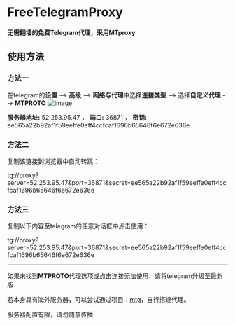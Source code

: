 # FreeTelegramProxy
**无需翻墙的免费Telegram代理，采用MTproxy**

## 使用方法
### 方法一
在telegram的**设置** --> **高级** --> **网络与代理**中选择**连接类型** --> 选择**自定义代理** --> **MTPROTO**
 ![image](https://user-images.githubusercontent.com/91770427/148501639-5af2d80c-79d4-485b-bf10-51bed53063fb.png)
 
 **服务器地址:** 52.253.95.47 ， **端口:** 36871 ， **密钥:** ee565a22b92af1f59eeffe0eff4ccfcaf1696b65646f6e672e636e
 
### 方法二
复制该链接到浏览器中自动转跳：

tg://proxy?server=52.253.95.47&port=36871&secret=ee565a22b92af1f59eeffe0eff4ccfcaf1696b65646f6e672e636e

### 方法三
复制以下内容至telegram的任意对话框中点击使用：

tg://proxy?server=52.253.95.47&port=36871&secret=ee565a22b92af1f59eeffe0eff4ccfcaf1696b65646f6e672e636e

---
如果未找到**MTPROTO**代理选项或点击连接无法使用，请将telegram升级至最新版

若本身具有海外服务器，可以尝试通过项目：[mtg](https://github.com/9seconds/mtg)，自行搭建代理。

服务器配置有限，请勿随意传播
